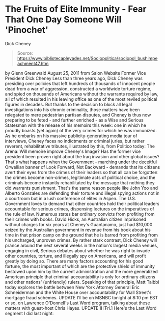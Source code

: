 # The Fruits of Elite Immunity - Fear That One Day Someone Will 'Pinochet' 
Dick Cheney

> Source: https://www.bibliotecapleyades.net/Sociopolitica/sociopol_bushimpeachment47.htm

by Glenn Greenwald
August 25, 2011
from
Salon Website
Former Vice President Dick Cheney
Less than three years ago, Dick Cheney was
presiding over policies that left hundreds of thousands of innocent people
dead from a war of aggression, constructed a worldwide torture regime, and
spied on thousands of Americans without the warrants required by law, all of
which resulted in his leaving office as one of the
most reviled political
figures in decades.
But thanks to the decision to block all legal
investigations into his chronic criminality, those matters have been
relegated to mere pedestrian partisan disputes, and Cheney is thus now
preparing to be feted - and further enriched - as a Wise and Serious
Statesman with the release of his memoirs this week: one in which he
proudly
boasts (yet again) of the very crimes for which he was immunized.
As he
embarks on his
massive publicity-generating media tour of interviews, Cheney
faces no indictments or criminal juries, but rather reverent, rehabilitative
tributes, illustrated by this, from
Politico today:
The Arena:
Will memoire improve Cheney's Image? Has the
former vice president been proven right about the Iraq invasion and
other global issues?
That's what happens when the Government - marching under the deceitful
Orwellian banner of Look Forward, Not Backward - demands that its citizens
avert their eyes from the crimes of their leaders so that all can be
forgotten:
the crimes become non-crimes, legitimate acts of political
choice, and the
criminals become instantly rehabilitated by the message that
nothing they did warrants punishment.
That's the same reason people like
John Yoo and Alberto Gonzales are defending their torture and illegal spying
actions not in a courtroom but in a
lush conference of elites in Aspen.
The U.S. Government loves to
demand that other countries hold their
political leaders accountable for serious crimes,
dispensing lectures on the
imperatives of the rule of law.
Numerous states
bar ordinary convicts from
profiting from their crimes with books.
David Hicks, an Australian citizen
imprisoned without charges for six years at Cheney's Guantanamo, just had
$10,000
seized by the Australian government in revenue from his book about
his time in that prison camp on the ground that he is barred from profiting
from his uncharged, unproven crimes.
By rather stark contrast, Dick Cheney will prance around the next several
weeks in the nation's largest media venues, engaging in civil, Serious
debates about whether he was right to invade other countries, torture, and
illegally spy on Americans, and will profit greatly by doing so.
There are
many factors accounting for his good fortune, the most important of which
are the protective shield of immunity bestowed upon him by the current
administration and the more generalized American principle that criminal
accountability is only for ordinary citizens and other nations' (unfriendly)
rulers.
Speaking of that principle, Matt Taibbi
today explores the battle between
New York Attorney General Eric Schneiderman and the White House over
accountability for Wall Street's mortgage fraud schemes.
UPDATE
I'll be on MSNBC tonight at 8:10 pm EST or so, on Lawrence
O'Donnell's Last Word program, talking about these matters with guest-host
Chris Hayes.
UPDATE II [Fri.]
Here's the Last Word segment I did last night:
